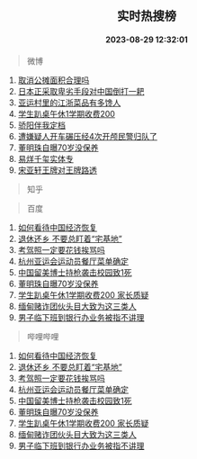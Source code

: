 <div align="center"><h2>实时热搜榜</h2><h4>2023-08-29 12:32:01</h4></div>

> 微博  

1. [取消公摊面积合理吗](https://s.weibo.com/weibo?q=%23%E5%8F%96%E6%B6%88%E5%85%AC%E6%91%8A%E9%9D%A2%E7%A7%AF%E5%90%88%E7%90%86%E5%90%97%23&t=31&band_rank=1&Refer=top)<br />
2. [日本正采取卑劣手段对中国倒打一耙](https://s.weibo.com/weibo?q=%23%E6%97%A5%E6%9C%AC%E6%AD%A3%E9%87%87%E5%8F%96%E5%8D%91%E5%8A%A3%E6%89%8B%E6%AE%B5%E5%AF%B9%E4%B8%AD%E5%9B%BD%E5%80%92%E6%89%93%E4%B8%80%E8%80%99%23&t=31&band_rank=2&Refer=top)<br />
3. [亚运村里的江浙菜品有多馋人](https://s.weibo.com/weibo?q=%23%E4%BA%9A%E8%BF%90%E6%9D%91%E9%87%8C%E7%9A%84%E6%B1%9F%E6%B5%99%E8%8F%9C%E5%93%81%E6%9C%89%E5%A4%9A%E9%A6%8B%E4%BA%BA%23&t=31&band_rank=3&Refer=top)<br />
4. [学生趴桌午休1学期收费200](https://s.weibo.com/weibo?q=%23%E5%AD%A6%E7%94%9F%E8%B6%B4%E6%A1%8C%E5%8D%88%E4%BC%911%E5%AD%A6%E6%9C%9F%E6%94%B6%E8%B4%B9200%23&t=31&band_rank=4&Refer=top)<br />
5. [骄阳伴我定档](https://s.weibo.com/weibo?q=%23%E9%AA%84%E9%98%B3%E4%BC%B4%E6%88%91%E5%AE%9A%E6%A1%A3%23&t=31&band_rank=5&Refer=top)<br />
6. [遭嫌疑人开车碾压经4次开颅民警归队了](https://s.weibo.com/weibo?q=%23%E9%81%AD%E5%AB%8C%E7%96%91%E4%BA%BA%E5%BC%80%E8%BD%A6%E7%A2%BE%E5%8E%8B%E7%BB%8F4%E6%AC%A1%E5%BC%80%E9%A2%85%E6%B0%91%E8%AD%A6%E5%BD%92%E9%98%9F%E4%BA%86%23&t=31&band_rank=6&Refer=top)<br />
7. [董明珠自曝70岁没保养](https://s.weibo.com/weibo?q=%23%E8%91%A3%E6%98%8E%E7%8F%A0%E8%87%AA%E6%9B%9D70%E5%B2%81%E6%B2%A1%E4%BF%9D%E5%85%BB%23&t=31&band_rank=7&Refer=top)<br />
8. [易烊千玺实体专](https://s.weibo.com/weibo?q=%E6%98%93%E7%83%8A%E5%8D%83%E7%8E%BA%E5%AE%9E%E4%BD%93%E4%B8%93&t=31&band_rank=8&Refer=top)<br />
9. [宋亚轩王牌对王牌路透](https://s.weibo.com/weibo?q=%E5%AE%8B%E4%BA%9A%E8%BD%A9%E7%8E%8B%E7%89%8C%E5%AF%B9%E7%8E%8B%E7%89%8C%E8%B7%AF%E9%80%8F&t=31&band_rank=9&Refer=top)<br />

> 知乎  


> 百度  

1. [如何看待中国经济恢复](https://www.baidu.com/s?wd=%E5%A6%82%E4%BD%95%E7%9C%8B%E5%BE%85%E4%B8%AD%E5%9B%BD%E7%BB%8F%E6%B5%8E%E6%81%A2%E5%A4%8D&sa=fyb_news&rsv_dl=fyb_news)<br />
2. [退休还乡 不要总盯着“宅基地”](https://www.baidu.com/s?wd=%E9%80%80%E4%BC%91%E8%BF%98%E4%B9%A1+%E4%B8%8D%E8%A6%81%E6%80%BB%E7%9B%AF%E7%9D%80%E2%80%9C%E5%AE%85%E5%9F%BA%E5%9C%B0%E2%80%9D&sa=fyb_news&rsv_dl=fyb_news)<br />
3. [考驾照一定要花钱挨骂吗](https://www.baidu.com/s?wd=%E8%80%83%E9%A9%BE%E7%85%A7%E4%B8%80%E5%AE%9A%E8%A6%81%E8%8A%B1%E9%92%B1%E6%8C%A8%E9%AA%82%E5%90%97&sa=fyb_news&rsv_dl=fyb_news)<br />
4. [杭州亚运会运动员餐厅菜单确定](https://www.baidu.com/s?wd=%E6%9D%AD%E5%B7%9E%E4%BA%9A%E8%BF%90%E4%BC%9A%E8%BF%90%E5%8A%A8%E5%91%98%E9%A4%90%E5%8E%85%E8%8F%9C%E5%8D%95%E7%A1%AE%E5%AE%9A&sa=fyb_news&rsv_dl=fyb_news)<br />
5. [中国留美博士持枪袭击校园致1死](https://www.baidu.com/s?wd=%E4%B8%AD%E5%9B%BD%E7%95%99%E7%BE%8E%E5%8D%9A%E5%A3%AB%E6%8C%81%E6%9E%AA%E8%A2%AD%E5%87%BB%E6%A0%A1%E5%9B%AD%E8%87%B41%E6%AD%BB&sa=fyb_news&rsv_dl=fyb_news)<br />
6. [董明珠自曝70岁没保养](https://www.baidu.com/s?wd=%E8%91%A3%E6%98%8E%E7%8F%A0%E8%87%AA%E6%9B%9D70%E5%B2%81%E6%B2%A1%E4%BF%9D%E5%85%BB&sa=fyb_news&rsv_dl=fyb_news)<br />
7. [学生趴桌午休1学期收费200 家长质疑](https://www.baidu.com/s?wd=%E5%AD%A6%E7%94%9F%E8%B6%B4%E6%A1%8C%E5%8D%88%E4%BC%911%E5%AD%A6%E6%9C%9F%E6%94%B6%E8%B4%B9200+%E5%AE%B6%E9%95%BF%E8%B4%A8%E7%96%91&sa=fyb_news&rsv_dl=fyb_news)<br />
8. [缅甸赌诈团伙头目大致为这三类人](https://www.baidu.com/s?wd=%E7%BC%85%E7%94%B8%E8%B5%8C%E8%AF%88%E5%9B%A2%E4%BC%99%E5%A4%B4%E7%9B%AE%E5%A4%A7%E8%87%B4%E4%B8%BA%E8%BF%99%E4%B8%89%E7%B1%BB%E4%BA%BA&sa=fyb_news&rsv_dl=fyb_news)<br />
9. [男子临下班到银行办业务被指不讲理](https://www.baidu.com/s?wd=%E7%94%B7%E5%AD%90%E4%B8%B4%E4%B8%8B%E7%8F%AD%E5%88%B0%E9%93%B6%E8%A1%8C%E5%8A%9E%E4%B8%9A%E5%8A%A1%E8%A2%AB%E6%8C%87%E4%B8%8D%E8%AE%B2%E7%90%86&sa=fyb_news&rsv_dl=fyb_news)<br />

> 哔哩哔哩  

1. [如何看待中国经济恢复](https://www.baidu.com/s?wd=%E5%A6%82%E4%BD%95%E7%9C%8B%E5%BE%85%E4%B8%AD%E5%9B%BD%E7%BB%8F%E6%B5%8E%E6%81%A2%E5%A4%8D&sa=fyb_news&rsv_dl=fyb_news)<br />
2. [退休还乡 不要总盯着“宅基地”](https://www.baidu.com/s?wd=%E9%80%80%E4%BC%91%E8%BF%98%E4%B9%A1+%E4%B8%8D%E8%A6%81%E6%80%BB%E7%9B%AF%E7%9D%80%E2%80%9C%E5%AE%85%E5%9F%BA%E5%9C%B0%E2%80%9D&sa=fyb_news&rsv_dl=fyb_news)<br />
3. [考驾照一定要花钱挨骂吗](https://www.baidu.com/s?wd=%E8%80%83%E9%A9%BE%E7%85%A7%E4%B8%80%E5%AE%9A%E8%A6%81%E8%8A%B1%E9%92%B1%E6%8C%A8%E9%AA%82%E5%90%97&sa=fyb_news&rsv_dl=fyb_news)<br />
4. [杭州亚运会运动员餐厅菜单确定](https://www.baidu.com/s?wd=%E6%9D%AD%E5%B7%9E%E4%BA%9A%E8%BF%90%E4%BC%9A%E8%BF%90%E5%8A%A8%E5%91%98%E9%A4%90%E5%8E%85%E8%8F%9C%E5%8D%95%E7%A1%AE%E5%AE%9A&sa=fyb_news&rsv_dl=fyb_news)<br />
5. [中国留美博士持枪袭击校园致1死](https://www.baidu.com/s?wd=%E4%B8%AD%E5%9B%BD%E7%95%99%E7%BE%8E%E5%8D%9A%E5%A3%AB%E6%8C%81%E6%9E%AA%E8%A2%AD%E5%87%BB%E6%A0%A1%E5%9B%AD%E8%87%B41%E6%AD%BB&sa=fyb_news&rsv_dl=fyb_news)<br />
6. [董明珠自曝70岁没保养](https://www.baidu.com/s?wd=%E8%91%A3%E6%98%8E%E7%8F%A0%E8%87%AA%E6%9B%9D70%E5%B2%81%E6%B2%A1%E4%BF%9D%E5%85%BB&sa=fyb_news&rsv_dl=fyb_news)<br />
7. [学生趴桌午休1学期收费200 家长质疑](https://www.baidu.com/s?wd=%E5%AD%A6%E7%94%9F%E8%B6%B4%E6%A1%8C%E5%8D%88%E4%BC%911%E5%AD%A6%E6%9C%9F%E6%94%B6%E8%B4%B9200+%E5%AE%B6%E9%95%BF%E8%B4%A8%E7%96%91&sa=fyb_news&rsv_dl=fyb_news)<br />
8. [缅甸赌诈团伙头目大致为这三类人](https://www.baidu.com/s?wd=%E7%BC%85%E7%94%B8%E8%B5%8C%E8%AF%88%E5%9B%A2%E4%BC%99%E5%A4%B4%E7%9B%AE%E5%A4%A7%E8%87%B4%E4%B8%BA%E8%BF%99%E4%B8%89%E7%B1%BB%E4%BA%BA&sa=fyb_news&rsv_dl=fyb_news)<br />
9. [男子临下班到银行办业务被指不讲理](https://www.baidu.com/s?wd=%E7%94%B7%E5%AD%90%E4%B8%B4%E4%B8%8B%E7%8F%AD%E5%88%B0%E9%93%B6%E8%A1%8C%E5%8A%9E%E4%B8%9A%E5%8A%A1%E8%A2%AB%E6%8C%87%E4%B8%8D%E8%AE%B2%E7%90%86&sa=fyb_news&rsv_dl=fyb_news)<br />
